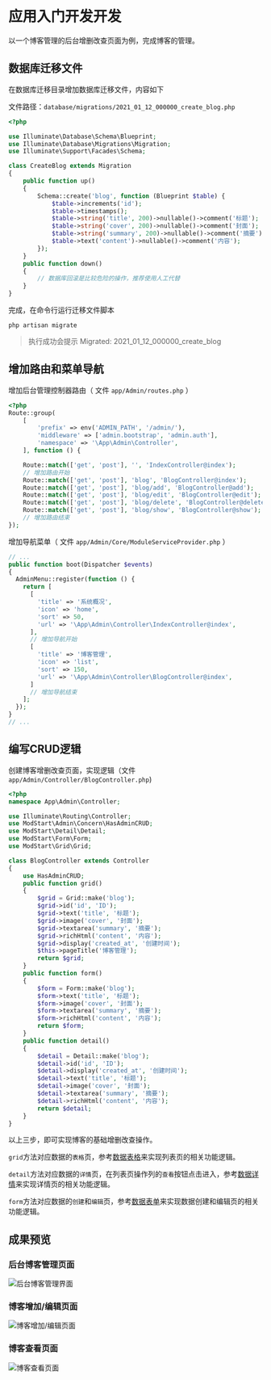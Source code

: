 # 应用入门开发开发



以一个博客管理的后台增删改查页面为例，完成博客的管理。



## 数据库迁移文件

在数据库迁移目录增加数据库迁移文件，内容如下

文件路径：`database/migrations/2021_01_12_000000_create_blog.php`

```php
<?php

use Illuminate\Database\Schema\Blueprint;
use Illuminate\Database\Migrations\Migration;
use Illuminate\Support\Facades\Schema;

class CreateBlog extends Migration
{
    public function up()
    {
        Schema::create('blog', function (Blueprint $table) {
            $table->increments('id');
            $table->timestamps();
            $table->string('title', 200)->nullable()->comment('标题');
            $table->string('cover', 200)->nullable()->comment('封面');
            $table->string('summary', 200)->nullable()->comment('摘要');
            $table->text('content')->nullable()->comment('内容');
        });
    }
    public function down()
    {
        // 数据库回滚是比较危险的操作，推荐使用人工代替
    }
}

```

完成，在命令行运行迁移文件脚本

```shell
php artisan migrate
```

> 执行成功会提示 Migrated: 2021_01_12_000000_create_blog



## 增加路由和菜单导航

增加后台管理控制器路由（ 文件 `app/Admin/routes.php` ）

```php
<?php
Route::group(
    [
        'prefix' => env('ADMIN_PATH', '/admin/'),
        'middleware' => ['admin.bootstrap', 'admin.auth'],
        'namespace' => '\App\Admin\Controller',
    ], function () {

    Route::match(['get', 'post'], '', 'IndexController@index');
    // 增加路由开始
    Route::match(['get', 'post'], 'blog', 'BlogController@index');
    Route::match(['get', 'post'], 'blog/add', 'BlogController@add');
    Route::match(['get', 'post'], 'blog/edit', 'BlogController@edit');
    Route::match(['get', 'post'], 'blog/delete', 'BlogController@delete');
    Route::match(['get', 'post'], 'blog/show', 'BlogController@show');
    // 增加路由结束
});
```

增加导航菜单（ 文件 `app/Admin/Core/ModuleServiceProvider.php` ）

```php
// ...
public function boot(Dispatcher $events)
{
  AdminMenu::register(function () {
    return [
      [
        'title' => '系统概况',
        'icon' => 'home',
        'sort' => 50,
        'url' => '\App\Admin\Controller\IndexController@index',
      ],
      // 增加导航开始
      [
        'title' => '博客管理',
        'icon' => 'list',
        'sort' => 150,
        'url' => '\App\Admin\Controller\BlogController@index',
      ]
      // 增加导航结束
    ];
  });
}
// ...
```



## 编写CRUD逻辑

创建博客增删改查页面，实现逻辑（文件 `app/Admin/Controller/BlogController.php`)

```php
<?php
namespace App\Admin\Controller;

use Illuminate\Routing\Controller;
use ModStart\Admin\Concern\HasAdminCRUD;
use ModStart\Detail\Detail;
use ModStart\Form\Form;
use ModStart\Grid\Grid;

class BlogController extends Controller
{
    use HasAdminCRUD;
    public function grid()
    {
        $grid = Grid::make('blog');
        $grid->id('id', 'ID');
        $grid->text('title', '标题');
        $grid->image('cover', '封面');
        $grid->textarea('summary', '摘要');
        $grid->richHtml('content', '内容');
        $grid->display('created_at', '创建时间');
        $this->pageTitle('博客管理');
        return $grid;
    }
    public function form()
    {
        $form = Form::make('blog');
        $form->text('title', '标题');
        $form->image('cover', '封面');
        $form->textarea('summary', '摘要');
        $form->richHtml('content', '内容');
        return $form;
    }
    public function detail()
    {
        $detail = Detail::make('blog');
        $detail->id('id', 'ID');
        $detail->display('created_at', '创建时间');
        $detail->text('title', '标题');
        $detail->image('cover', '封面');
        $detail->textarea('summary', '摘要');
        $detail->richHtml('content', '内容');
        return $detail;
    }
}
```



以上三步，即可实现博客的基础增删改查操作。

`grid`方法对应数据的`表格`页，参考[数据表格](/manual/grid.html)来实现列表页的相关功能逻辑。

`detail`方法对应数据的`详情`页，在列表页操作列的`查看`按钮点击进入，参考[数据详情](/manual/detail.html)来实现详情页的相关功能逻辑。

`form`方法对应数据的`创建`和`编辑`页，参考[数据表单](/manual/form.html)来实现数据创建和编辑页的相关功能逻辑。



## 成果预览

### 后台博客管理页面

![后台博客管理界面](https://ms-assets.modstart.com/data/image/2022/01/12/25799_kgwn_5678.jpeg)

### 博客增加/编辑页面

![博客增加/编辑页面](https://ms-assets.modstart.com/data/image/2022/01/12/25800_o5hi_6325.jpeg)

### 博客查看页面

![博客查看页面](https://ms-assets.modstart.com/data/image/2022/01/12/25799_hmez_3663.jpeg)
